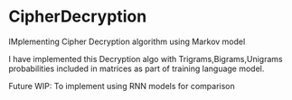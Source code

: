 # CipherDecryption
IMplementing Cipher Decryption algorithm using Markov model

I have implemented this Decryption algo with Trigrams,Bigrams,Unigrams probabilities included in matrices as part of training language model.

Future WIP:
To implement using RNN models for comparison
